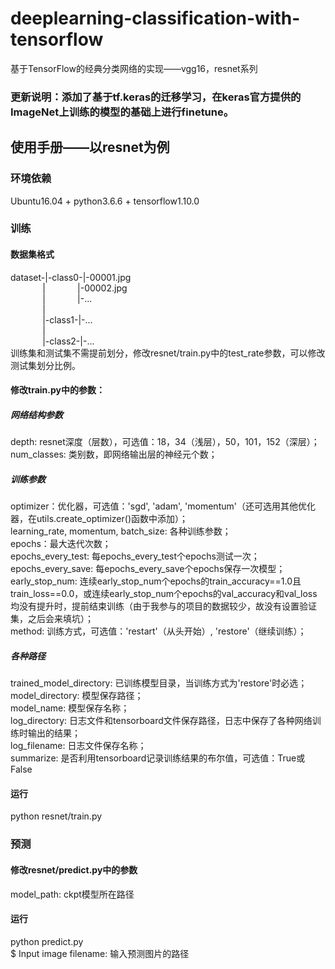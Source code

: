 # deeplearning-classification-with-tensorflow
基于TensorFlow的经典分类网络的实现——vgg16，resnet系列

### 更新说明：添加了基于tf.keras的迁移学习，在keras官方提供的ImageNet上训练的模型的基础上进行finetune。

## 使用手册——以resnet为例
### 环境依赖
Ubuntu16.04 + python3.6.6 + tensorflow1.10.0

### 训练
#### 数据集格式   
dataset-|-class0-|-00001.jpg  
&nbsp;&nbsp;&nbsp;&nbsp;&nbsp;&nbsp;&nbsp;&nbsp;&nbsp;&nbsp;&nbsp;&nbsp;&nbsp;|&nbsp;&nbsp;&nbsp;&nbsp;&nbsp;&nbsp;&nbsp;&nbsp;&nbsp;&nbsp;&nbsp;&nbsp;&nbsp;|-00002.jpg   
&nbsp;&nbsp;&nbsp;&nbsp;&nbsp;&nbsp;&nbsp;&nbsp;&nbsp;&nbsp;&nbsp;&nbsp;&nbsp;|&nbsp;&nbsp;&nbsp;&nbsp;&nbsp;&nbsp;&nbsp;&nbsp;&nbsp;&nbsp;&nbsp;&nbsp;&nbsp;|-...   
&nbsp;&nbsp;&nbsp;&nbsp;&nbsp;&nbsp;&nbsp;&nbsp;&nbsp;&nbsp;&nbsp;&nbsp;&nbsp;|    
&nbsp;&nbsp;&nbsp;&nbsp;&nbsp;&nbsp;&nbsp;&nbsp;&nbsp;&nbsp;&nbsp;&nbsp;&nbsp;|-class1-|-...    
&nbsp;&nbsp;&nbsp;&nbsp;&nbsp;&nbsp;&nbsp;&nbsp;&nbsp;&nbsp;&nbsp;&nbsp;&nbsp;|    
&nbsp;&nbsp;&nbsp;&nbsp;&nbsp;&nbsp;&nbsp;&nbsp;&nbsp;&nbsp;&nbsp;&nbsp;&nbsp;|-class2-|-...    
训练集和测试集不需提前划分，修改resnet/train.py中的test_rate参数，可以修改测试集划分比例。   
#### 修改train.py中的参数： 
##### 网络结构参数
depth: resnet深度（层数），可选值：18，34（浅层），50，101，152（深层）；   
num_classes: 类别数，即网络输出层的神经元个数；   
##### 训练参数
optimizer：优化器，可选值：'sgd', 'adam', 'momentum'（还可选用其他优化器，在utils.create_optimizer()函数中添加）；    
learning_rate, momentum, batch_size: 各种训练参数；  
epochs：最大迭代次数；   
epochs_every_test: 每epochs_every_test个epochs测试一次；   
epochs_every_save: 每epochs_every_save个epochs保存一次模型；
early_stop_num: 连续early_stop_num个epochs的train_accuracy==1.0且train_loss==0.0，或连续early_stop_num个epochs的val_accuracy和val_loss均没有提升时，提前结束训练（由于我参与的项目的数据较少，故没有设置验证集，之后会来填坑）；    
method: 训练方式，可选值：'restart'（从头开始）, 'restore'（继续训练）；   
##### 各种路径
trained_model_directory: 已训练模型目录，当训练方式为'restore'时必选；   
model_directory: 模型保存路径；  
model_name: 模型保存名称；   
log_directory: 日志文件和tensorboard文件保存路径，日志中保存了各种网络训练时输出的结果；    
log_filename: 日志文件保存名称；   
summarize: 是否利用tensorboard记录训练结果的布尔值，可选值：True或False
#### 运行
python resnet/train.py

### 预测
#### 修改resnet/predict.py中的参数
model_path: ckpt模型所在路径
#### 运行
python predict.py    
$ Input image filename: 输入预测图片的路径    
